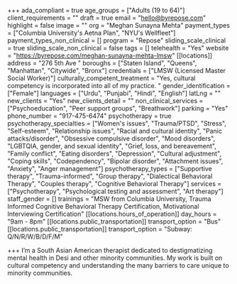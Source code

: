 +++
ada_compliant = true
age_groups = ["Adults (19 to 64)"]
client_requirements = ""
draft = true
email = "hello@byrepose.com"
highlight = false
image = ""
org = "Meghan Sunayna Mehta"
payment_types = ["Columbia University's Aetna Plan", "NYU's Wellfleet"]
payment_types_non_clinical = []
program = "Repose"
sliding_scale_clinical = true
sliding_scale_non_clinical = false
tags = []
telehealth = "Yes"
website = "https://byrepose.com/meghan-sunayna-mehta-lmsw"
[[locations]]
address = "276 5th Ave "
boroughs = ["Staten Island", "Queens", "Manhattan", "Citywide", "Bronx"]
credentials = ["LMSW (Licensed Master Social Worker)"]
culturally_competent_treatment = "Yes, cultural competency is incorporated into all of my practice. "
gender_identification = ["Female"]
languages = ["Urdu", "Punjabi", "Hindi", "English"]
latLng = ""
new_clients = "Yes"
new_clients_detail = ""
non_clinical_services = ["Psychoeducation", "Peer support groups", "Breathwork"]
parking = "Yes"
phone_number = "917-475-6474"
psychotherapy = true
psychotherapy_specialties = ["Women's issues", "Trauma/PTSD", "Stress", "Self-esteem", "Relationship issues", "Racial and cultural identity", "Panic attacks/disorder", "Obsessive compulsive disorder", "Mood disorders", "LGBTQIA, gender, and sexual identity", "Grief, loss, and bereavement", "Family conflict", "Eating disorders", "Depression", "Cultural adjustment", "Coping skills", "Codependency", "Bipolar disorder", "Attachment issues", "Anxiety", "Anger management"]
psychotherapy_types = ["Supportive therapy", "Trauma-informed", "Group therapy", "Dialectical Behavioral Therapy", "Couples therapy", "Cognitive Behavioral Therapy"]
services = ["Psychotherapy", "Psychological testing and assessment", "Art therapy"]
staff_gender = []
trainings = "MSW from Columbia University, Trauma Informed Cognitive Behavioral Therapy Certification, Motivational Interviewing Certification"
[[locations.hours_of_operation]]
day_hours = "9am - 8pm"
[[locations.public_transportation]]
transport_option = "Bus"
[[locations.public_transportation]]
transport_option = "Subway: Q/N/R/W/B/D/F/M"

+++
I’m a South Asian American therapist dedicated to destigmatizing mental health in Desi and other minority communities. My work is built on cultural competency and understanding the many barriers to care unique to minority communities.